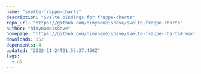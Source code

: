 ```yaml
---
name: "svelte-frappe-charts"
description: "Svelte bindings for frappe-charts"
repo_url: "https://github.com/himynameisdave/svelte-frappe-charts"
author: "himynameisdave"
homepage: "https://github.com/himynameisdave/svelte-frappe-charts#readme"
downloads: 352
dependents: 4
updated: "2022-11-24T21:53:37.458Z"
tags: 
  - ui
---
```

